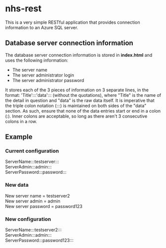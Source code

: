 # nhs-rest

This is a very simple RESTful application that provides connection information to an Azure SQL server.

## Database server connection information

The database server connection information is stored in **index.html** and uses the following information:
* The server name
* The server administrator login
* The server administrator password

It stores each of the 3 pieces of information on 3 separate lines, in the format: 'Title':::'data'::: (without the quotations), where "Title" is the name of the detail in question and "data" is the raw data itself.
It is imperative that the triple colon notation (:::) is maintained on both sides of the "data" section. As such, ensure that none of the data entries start or end in a colon (:). Inner colons are acceptable, so long as there aren't 3 consecutive colons in a row.

## Example
### Current configuration
ServerName:::testserver:::  
ServerAdmin:::admin:::  
ServerPassword:::password:::  

### New data
New server name = testserver2  
New server admin = admin  
New server password = password123  

### New configuration
ServerName:::testserver2:::  
ServerAdmin:::admin:::  
ServerPassword:::password123:::  
